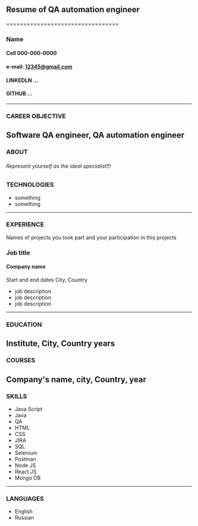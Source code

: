 ## Resume of QA automation engineer
=================================
### Name 
#### Cell 000-000-0000
#### e-mail: 12345@gmail.com
#### LINKEDLN ...
#### GITHUB ...
---
### CAREER OBJECTIVE
Software QA engineer, QA automation engineer
---
### ABOUT
###### Represent yourself as the ideal specialist!!!

### TECHNOLOGIES
* something
* something
---
### EXPERIENCE
Names of projects you took part and your participation in this projects

### Job title
#### Company name
Start and end dates
City, Country
* job description
* job description
* job description
---
### EDUCATION
Institute, City, Country
years
---
### COURSES
Company's name, city, Country, year
---
### SKILLS
* Java Script
* Java
* QA
* HTML
* CSS
* JIRA
* SQL
* Selenium
* Postman
* Node JS
* React JS
* Mongo DB
---
### LANGUAGES
* English 
* Russian





